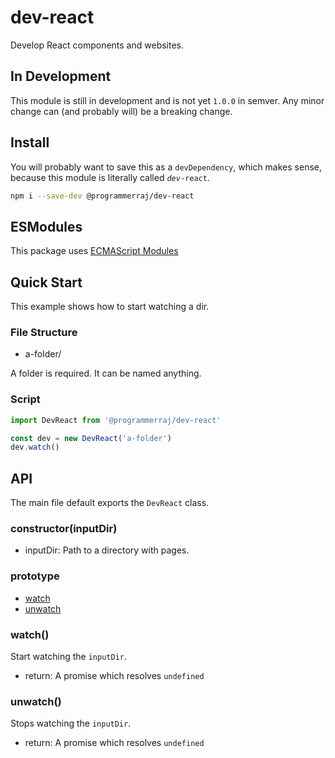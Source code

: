 # dev-react
Develop React components and websites.

## In Development
This module is still in development and is not yet `1.0.0` in semver. Any minor change can (and probably will) be a breaking change.

## Install
You will probably want to save this as a `devDependency`, which makes sense, because this module is literally called *`dev`*`-react`.
```bash
npm i --save-dev @programmerraj/dev-react
```

## ESModules
This package uses [ECMAScript Modules](https://nodejs.org/api/esm.html)

## Quick Start
This example shows how to start watching a dir.

### File Structure
- a-folder/

A folder is required. It can be named anything.

### Script
```javascript
import DevReact from '@programmerraj/dev-react'

const dev = new DevReact('a-folder')
dev.watch()
```

## API
The main file default exports the `DevReact` class.

### constructor(inputDir)
- inputDir: Path to a directory with pages.
### prototype
- [watch](#watch)
- [unwatch](#unwatch)
### watch()
Start watching the `inputDir`.
- return: A promise which resolves `undefined`
### unwatch()
Stops watching the `inputDir`.
- return: A promise which resolves `undefined`
